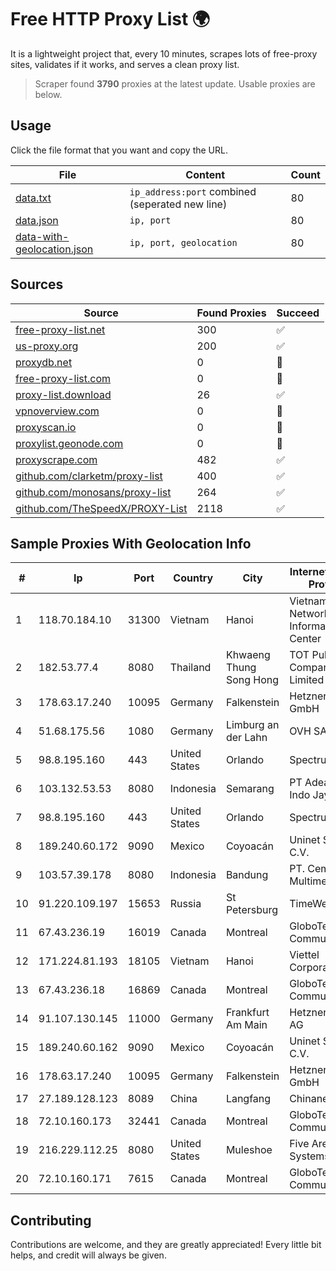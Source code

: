 
# Free HTTP Proxy List 🌍

It is a lightweight project that, every 10 minutes, scrapes lots of free-proxy sites, validates if it works, and serves a clean proxy list.


> Scraper found **3790** proxies at the latest update. Usable proxies are below.

## Usage

Click the file format that you want and copy the URL.


|File|Content|Count|
|----|-------|-----|
|[data.txt](https://raw.githubusercontent.com/themiralay/Proxy-List-World/master/data.txt)|`ip_address:port` combined (seperated new line)|80|
|[data.json](https://raw.githubusercontent.com/themiralay/Proxy-List-World/master/data.json)|`ip, port`|80|
|[data-with-geolocation.json](https://raw.githubusercontent.com/themiralay/Proxy-List-World/master/data-with-geolocation.json)|`ip, port, geolocation`|80|

## Sources

|Source|Found Proxies|Succeed|
|------|-------------|-------|
|[free-proxy-list.net](https://free-proxy-list.net)|300|✅|
|[us-proxy.org](https://www.us-proxy.org)|200|✅|
|[proxydb.net](http://proxydb.net)|0|🚫|
|[free-proxy-list.com](https://free-proxy-list.com/?page=&port=&type%5B%5D=http&type%5B%5D=https&up_time=0&search=Search)|0|🚫|
|[proxy-list.download](https://www.proxy-list.download/HTTP)|26|✅|
|[vpnoverview.com](https://vpnoverview.com/privacy/anonymous-browsing/free-proxy-servers)|0|🚫|
|[proxyscan.io](https://www.proxyscan.io)|0|🚫|
|[proxylist.geonode.com](https://proxylist.geonode.com/api/proxy-list?limit=300&page=1&sort_by=lastChecked&sort_type=desc&protocols=http,https)|0|🚫|
|[proxyscrape.com](https://api.proxyscrape.com/v2/?request=displayproxies&protocol=http&timeout=10000&country=all&ssl=all&anonymity=all)|482|✅|
|[github.com/clarketm/proxy-list](https://raw.githubusercontent.com/clarketm/proxy-list/master/proxy-list-raw.txt)|400|✅|
|[github.com/monosans/proxy-list](https://raw.githubusercontent.com/monosans/proxy-list/main/proxies/http.txt)|264|✅|
|[github.com/TheSpeedX/PROXY-List](https://raw.githubusercontent.com/TheSpeedX/PROXY-List/master/http.txt)|2118|✅|


## Sample Proxies With Geolocation Info

|#|Ip|Port|Country|City|Internet Service Provider|
|-|--|----|-------|----|-------------------------|
|1|118.70.184.10|31300|Vietnam|Hanoi|Vietnam Internet Network Information Center|
|2|182.53.77.4|8080|Thailand|Khwaeng Thung Song Hong|TOT Public Company Limited|
|3|178.63.17.240|10095|Germany|Falkenstein|Hetzner Online GmbH|
|4|51.68.175.56|1080|Germany|Limburg an der Lahn|OVH SAS|
|5|98.8.195.160|443|United States|Orlando|Spectrum|
|6|103.132.53.53|8080|Indonesia|Semarang|PT Adeaksa Indo Jayatama|
|7|98.8.195.160|443|United States|Orlando|Spectrum|
|8|189.240.60.172|9090|Mexico|Coyoacán|Uninet S.A. de C.V.|
|9|103.57.39.178|8080|Indonesia|Bandung|PT. Cemerlang Multimedia|
|10|91.220.109.197|15653|Russia|St Petersburg|TimeWeb Ltd.|
|11|67.43.236.19|16019|Canada|Montreal|GloboTech Communications|
|12|171.224.81.193|18105|Vietnam|Hanoi|Viettel Corporation|
|13|67.43.236.18|16869|Canada|Montreal|GloboTech Communications|
|14|91.107.130.145|11000|Germany|Frankfurt Am Main|Hetzner Online AG|
|15|189.240.60.162|9090|Mexico|Coyoacán|Uninet S.A. de C.V.|
|16|178.63.17.240|10095|Germany|Falkenstein|Hetzner Online GmbH|
|17|27.189.128.123|8089|China|Langfang|Chinanet|
|18|72.10.160.173|32441|Canada|Montreal|GloboTech Communications|
|19|216.229.112.25|8080|United States|Muleshoe|Five Area Systems, LLC|
|20|72.10.160.171|7615|Canada|Montreal|GloboTech Communications|



## Contributing

Contributions are welcome, and they are greatly appreciated! Every
little bit helps, and credit will always be given.

